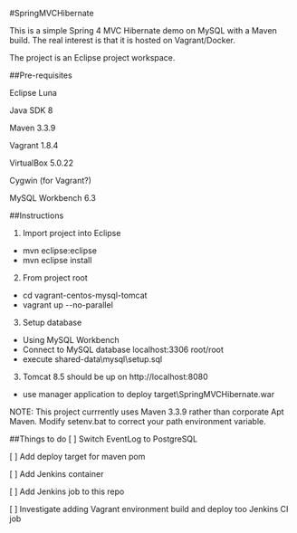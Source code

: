 #SpringMVCHibernate

This is a simple Spring 4 MVC Hibernate demo on MySQL with a Maven build.
The real interest is that it is hosted on Vagrant/Docker.

The project is an Eclipse project workspace.

##Pre-requisites

 Eclipse Luna
 
 Java SDK 8
 
 Maven 3.3.9
 
 Vagrant 1.8.4
 
 VirtualBox 5.0.22
 
 Cygwin (for Vagrant?)
 
 MySQL Workbench 6.3


##Instructions
1. Import project into Eclipse
  * mvn eclipse:eclipse
  * mvn eclipse install
2. From project root
  * cd vagrant-centos-mysql-tomcat
  * vagrant up --no-parallel
3. Setup database
  * Using MySQL Workbench
  * Connect to MySQL database localhost:3306 root/root
  * execute  shared-data\mysql\setup.sql
3. Tomcat 8.5 should be up on http://localhost:8080
  * use manager application to deploy target\SpringMVCHibernate.war

NOTE: This project currrently uses Maven 3.3.9 rather than corporate Apt Maven. Modify setenv.bat to correct your path environment variable.

##Things to do
 [ ] Switch EventLog to PostgreSQL
 
 [ ] Add deploy target for maven pom
 
 [ ] Add Jenkins container
 
 [ ] Add Jenkins job to this repo
 
 [ ] Investigate adding Vagrant environment build and deploy too Jenkins CI job 

